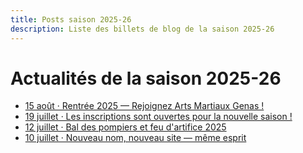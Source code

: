 ```yaml
---
title: Posts saison 2025-26
description: Liste des billets de blog de la saison 2025-26
---
```

# Actualités de la saison 2025-26

- [15 août · Rentrée 2025 — Rejoignez Arts Martiaux Genas !](/blog/2025-26/2025-08-15-saison-2025)
- [19 juillet · Les inscriptions sont ouvertes pour la nouvelle saison !](/blog/2025-26/2025-07-19-ouverture-inscriptions)
- [12 juillet · Bal des pompiers et feu d'artifice 2025](/blog/2025-26/2025-07-12-bal-pompiers)
- [10 juillet · Nouveau nom, nouveau site — même esprit](/blog/2025-26/2025-07-10-nouveau-nom)
